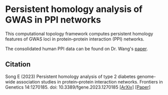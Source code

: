 # Persistent homology analysis of GWAS in PPI networks

This computational topology framework computes persistent homology features of GWAS loci in protein–protein interaction (PPI) networks.

The consolidated human PPI data can be found on Dr. Wang's [paper](https://doi.org/10.1002/psp4.12670).

## Citation
Song E (2023) Persistent homology analysis of type 2 diabetes genome-wide association studies in protein–protein interaction networks. Frontiers in Genetics 14:1270185. doi: 10.3389/fgene.2023.1270185 [[ArXiv]](https://arxiv.org/abs/2307.16575) [[Paper]](https://doi.org/10.3389/fgene.2023.1270185)
